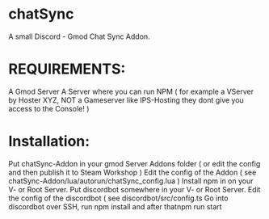 # chatSync

A small Discord - Gmod Chat Sync Addon.

# REQUIREMENTS:

A Gmod Server
A Server where you can run NPM ( for example a VServer by Hoster XYZ, NOT a Gameserver like IPS-Hosting they dont give you access to the Console! )

# Installation:

Put chatSync-Addon in your gmod Server Addons folder ( or edit the config and then publish it to Steam Workshop )
Edit the config of the Addon ( see chatSync-Addon/lua/autorun/chatSync_config.lua )
Install npm in on your V- or Root Server.
Put discordbot somewhere in your V- or Root Server. 
Edit the config of the discordbot ( see discordbot/src/config.ts
Go into discordbot over SSH, run npm install and after thatnpm run start
